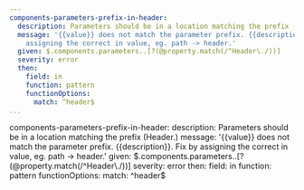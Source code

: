```yaml
---
components-parameters-prefix-in-header:
  description: Parameters should be in a location matching the prefix (Header.)
  message: '{{value}} does not match the parameter prefix. {{description}}. Fix by
    assigning the correct in value, eg. path -> header.'
  given: $.components.parameters..[?(@property.match(/^Header\./))]
  severity: error
  then:
    field: in
    function: pattern
    functionOptions:
      match: ^header$
...
```

components-parameters-prefix-in-header:
  description: Parameters should be in a location matching the prefix (Header.)
  message: '{{value}} does not match the parameter prefix. {{description}}. Fix by
    assigning the correct in value, eg. path -> header.'
  given: $.components.parameters..[?(@property.match(/^Header\./))]
  severity: error
  then:
    field: in
    function: pattern
    functionOptions:
      match: ^header$